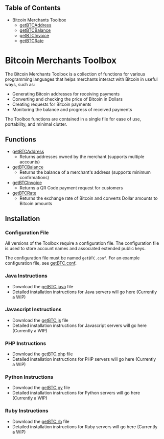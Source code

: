 ## Table of Contents
- Bitcoin Merchants Toolbox
  - [getBTCAddress][getBTCAddress]
  - [getBTCBalance][getBTCBalance]
  - [getBTCInvoice][getBTCInvoice]
  - [getBTCRate][getBTCRate]

# Bitcoin Merchants Toolbox
The Bitcoin Merchants Toolbox is a collection of functions for various programming languages that helps merchants interact with Bitcoin in useful ways, such as:
- Generating Bitcoin addresses for receiving payments
- Converting and checking the price of Bitcoin in Dollars
- Creating requests for Bitcoin payments
- Monitoring the balance and progress of received payments

The Toolbox functions are contained in a single file for ease of use, portability, and minimal clutter.

## Functions
- [getBTCAddress][getBTCAddress]
  - Returns addresses owned by the merchant (supports multiple accounts)
- [getBTCBalance][getBTCBalance]
  - Returns the balance of a merchant's address (supports minimum confirmations)
- [getBTCInvoice][getBTCInvoice]
  - Returns a QR Code payment request for customers
- [getBTCRate][getBTCRate]
  - Returns the exchange rate of Bitcoin and converts Dollar amounts to Bitcoin amounts

## Installation
### Configuration File
All versions of the Toolbox require a configuration file. The configuration file is used to store account names and associated extended public keys.

The configuration file must be named `getBTC.conf`. For an example configuration file, see [getBTC.conf][getBTC.conf].

### Java Instructions
- Download the [getBTC.java][getBTC.java] file
- Detailed installation instructions for Java servers will go here (Currently a WIP)

### Javascript Instructions
- Download the [getBTC.js][getBTC.js] file
- Detailed installation instructions for Javascript servers will go here (Currently a WIP)

### PHP Instructions
- Download the [getBTC.php][getBTC.php] file
- Detailed installation instructions for PHP servers will go here (Currently a WIP)

### Python Instructions
- Download the [getBTC.py][getBTC.py] file
- Detailed installation instructions for Python servers will go here (Currently a WIP)

### Ruby Instructions
- Download the [getBTC.rb][getBTC.rb] file
- Detailed installation instructions for Ruby servers will go here (Currently a WIP)


[getBTC.conf]: ./getBTC.conf
[getBTC.java]: ./getBTC.java
[getBTC.js]: ./getBTC.js
[getBTC.php]: ./getBTC.php
[getBTC.py]: ./getBTC.py
[getBTC.rb]: ./getBTC.rb
[getBTCAddress]: ./getBTCAddress/
[getBTCBalance]: ./getBTCBalance/
[getBTCInvoice]: ./getBTCInvoice/
[getBTCRate]: ./getBTCRate/
